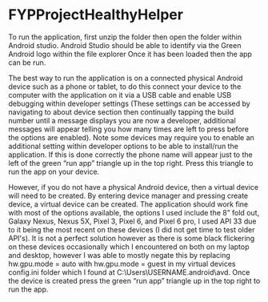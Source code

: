 # FYPProjectHealthyHelper

To run the application, first unzip the folder then open the folder within Android studio. Android Studio should be able to identify via the Green Android logo within the file explorer Once it has been loaded then the app can be run.

The best way to run the application is on a connected physical Android device such as a phone or tablet, to do this connect your device to the computer with the application on it via a USB cable and enable USB debugging within developer settings (These settings can be accessed by navigating to about device section then continually tapping the build number until a message displays you are now a developer, additional messages will appear telling you how many times are left to press before the options are enabled). Note some devices may require you to enable an additional setting within developer options to be able to install/run the application. If this is done correctly the phone name will appear just to the left of the green “run app” triangle up in the top right. Press this triangle to run the app on your device.

However, if you do not have a physical Android device, then a virtual device will need to be created. By entering device manager and pressing create device, a virtual device can be created. The application should work fine with most of the options available, the options I used include the 8” fold out, Galaxy Nexus,  Nexus 5X,  Pixel 3, Pixel 6, and Pixel 6 pro, I used API 33 due to it being the most recent on these devices (I did not get time to test older API's). It is not a perfect solution however as there is some black flickering on these devices occasionally which I encountered on both on my laptop and desktop, however I was able to mostly negate this by replacing hw.gpu.mode = auto with hw.gpu.mode = guest in my virtual devices config.ini folder which I found at C:\Users\USERNAME\.android\avd. Once the device is created press the green “run app” triangle up in the top right to run the app.
